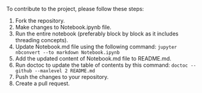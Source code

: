 To contribute to the project, please follow these steps:

1. Fork the repository.
2. Make changes to Notebook.ipynb file. 
3. Run the entire notebook (preferably block by block as it includes threading concepts).
4. Update Notebook.md file using the following command:
   ```jupyter nbconvert --to markdown Notebook.ipynb```
5. Add the updated content of Notebook.md file to README.md.
6. Run doctoc to update the table of contents by this command:
	```doctoc --github --maxlevel 2 README.md```
7. Push the changes to your repository.
8. Create a pull request.
